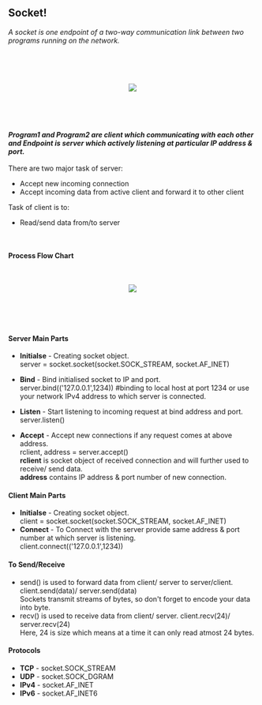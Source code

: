 ## Socket!
*A socket is one endpoint of a two-way communication link between two programs running on the network.*

              
<br />
<br />
<br />
<p align="center"><img  src="https://github.com/PankajKumar2609/SocketTutorial/blob/patch1/Gallery/SocketBasic.png?raw=true"></p>
<br />
<br />
<br />



***Program1 and Program2 are client which communicating with each other and Endpoint is server which actively listening at particular IP address & port.***<br />
<br />
There are two major task of server:
* Accept new incoming connection
* Accept incoming data from active client and forward it to other client

Task of client is to:  
- Read/send data from/to server
<br />

#### Process Flow Chart
<br />

<p align="center"><img  src="https://github.com/PankajKumar2609/SocketTutorial/blob/patch1/Gallery/ProcessChart.png?raw=true"></p>

<br />
<br />
<br />


#### Server Main Parts
- **Initialse** - Creating socket object.<br />
                 server = socket.socket(socket.SOCK_STREAM, socket.AF_INET)
- **Bind** - Bind initialised socket to IP and port.<br /> 
            server.bind(('127.0.0.1',1234)) #binding to local host at port 1234 or use your network IPv4 address to which server is connected.
                
- **Listen** - Start listening to incoming request at bind address and port.
server.listen()
- **Accept** - Accept new connections if any request comes at above address.<br />
rclient, address = server.accept()<br />
**rclient** is socket object of received connection and will further used to receive/ send data.<br />
**address** contains IP address & port number of new connection.

#### Client Main Parts
- **Initialse** - Creating socket object.<br />
                 client = socket.socket(socket.SOCK_STREAM, socket.AF_INET) 
- **Connect** - To Connect with the server provide same address & port number at which server is listening.<br />
client.connect(('127.0.0.1',1234))<br />

#### To Send/Receive
- send() is used to forward data from client/ server to server/client.<br />
client.send(data)/ server.send(data)<br />
Sockets transmit streams of bytes, so don't forget to encode your data into byte.
- recv() is used to receive data from client/ server.
client.recv(24)/ server.recv(24)<br />
Here, 24 is size which means at a time it can only read atmost 24 bytes.
#### Protocols
- **TCP** - socket.SOCK_STREAM  
- **UDP** - socket.SOCK_DGRAM    
- **IPv4** - socket.AF_INET  
- **IPv6** - socket.AF_INET6  
